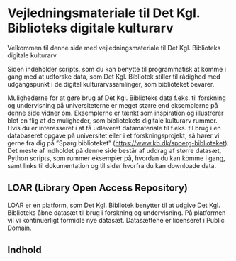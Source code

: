 # Vejledningsmateriale til Det Kgl. Biblioteks digitale kulturarv
 

Velkommen til denne side med vejledningsmateriale til Det Kgl. Biblioteks digitale kulturarv. 

Siden indeholder scripts, som du kan benytte til programmatisk at komme i gang med at udforske data, som Det Kgl. Bibliotek stiller til rådighed med udgangspunkt i de digital kulturarvssamlinger, som biblioteket bevarer.

Mulighederne for at gøre brug af Det Kgl. Biblioteks data f.eks. til forskning og undervisning på universiteterne er meget større end eksemplerne på denne side vidner om. Eksemplerne er tænkt som inspiration og illustrerer blot en flig af de muligheder, som bibliotekets digitale kulturarv rummer. Hvis du er interesseret i at få udleveret datamateriale til f.eks. til brug i en databaseret opgave på universitet eller i et forskningsprojekt, så hører vi gerne fra dig på ”Spørg biblioteket” (https://www.kb.dk/spoerg-biblioteket).
Det meste af indholdet på denne side består af uddrag af større datasæt, Python scripts, som rummer eksempler på, hvordan du kan komme i gang, samt links til dokumentation og til sider hvorfra du kan downloade data.

## LOAR (Library Open Access Repository)
LOAR er en platform, som Det Kgl. Bibliotek benytter til at udgive Det Kgl. Biblioteks åbne datasæt til brug i forskning og undervisning. På platformen vil vi kontinuerligt formidle nye datasæt. Datasættene er licenseret i Public Domain.  

## Indhold
```{tableofcontents}
```
